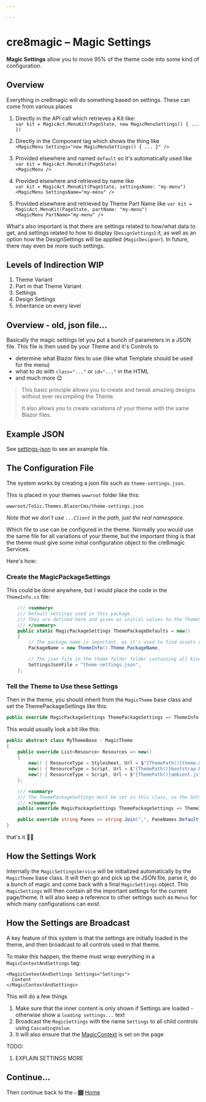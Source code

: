 ```yaml
---

---
```


# cre8magic – Magic Settings

**Magic Settings** allow you to move 95% of the theme code into some kind of configuration.

## Overview

Everything in cre8magic will do something based on settings.
These can come from various places

1. Directly in the API call which retrieves a Kit like:  
    `var kit = MagicAct.MenuKit(PageState, new MagicMenuSettings() { ... })`

1. Directly in the Component tag which shows the thing like  
    `<MagicMenu Settings="new MagicMenuSettings() { ... }" />`

1. Provided elsewhere and named `default` so it's automatically used like  
    `var kit = MagicAct.MenuKit(PageState)`  
    `<MagicMenu />`

1. Provided elsewhere and retrieved by name like  
    `var kit = MagicAct.MenuKit(PageState, settingsName: "my-menu")`  
    `<MagicMenu SettingsName="my-menu" />`

1. Provided elsewhere and retrieved by Theme Part Name like
    `var kit = MagicAct.MenuKit(PageState, partName: "my-menu")`  
    `<MagicMenu PartName="my-menu" />`

What's also important is that there are settings related to how/what data to get,
and settings related to how to display (`DesignSettings`) it,
as well as an option how the DesignSettings will be applied (`MagicDesigner`).
In future, there may even be more such settings.

## Levels of Indirection WIP

1. Theme Variant
1. Part in that Theme Variant
1. Settings
1. Design Settings
1. Inheritance on every level


## Overview - old, json file...

Basically the magic settings let you put a bunch of parameters in a JSON file.
This file is then used by your Theme and it's Controls to

* determine what Blazor files to use (like what Template should be used for the menu)
* what to do with `class="..."` or `id="..."` in the HTML
* and much more 😉

> This basic principle allows you to create and tweak amazing designs
> without ever recompiling the Theme.
>
> It also allows you to create variations of your theme with the same Blazor files.

## Example JSON

See [settings-json](./theme-json.md) to see an example file.

## The Configuration File

The system works by creating a json file such as `theme-settings.json`.

This is placed in your themes `wwwroot` folder like this:

`wwwroot/ToSic.Themes.BlazorCms/theme-settings.json`

_Note that we don't use `...Client` in the path, just the real namespace._

Which file to use can be configured in the theme.
Normally you would use the same file for all variations of your theme, but the important thing is that the theme
must give some initial configuration object to the cre8magic Services.

Here's how:

### Create the MagicPackageSettings

This could be done anywhere, but I would place the code in the `ThemeInfo.cs` file:

```c#
    /// <summary>
    /// Default settings used in this package.
    /// They are defined here and given as initial values to the ThemeSettingsService in the Default Razor file.
    /// </summary>
    public static MagicPackageSettings ThemePackageDefaults = new()
    {
        // The package name is important, as it's used to find assets etc.
        PackageName = new ThemeInfo().Theme.PackageName,

        // The json file in the theme folder folder containing all kinds of settings etc.
        SettingsJsonFile = "theme-settings.json",
    };
```

### Tell the Theme to Use these Settings

Then in the theme, you should inherit from the `MagicTheme` base class and set the ThemePackageSettings like this:

```c#
public override MagicPackageSettings ThemePackageSettings => ThemeInfo.ThemePackageDefaults;
```

This would usually look a bit like this:

```c#
public abstract class MyThemeBase : MagicTheme
{
    public override List<Resource> Resources => new()
    {
        new() { ResourceType = Stylesheet, Url = $"{ThemePath()}theme.min.css" },       // Bootstrap generated with Sass/Webpack
        new() { ResourceType = Script, Url = $"{ThemePath()}bootstrap.bundle.min.js" }, // Bootstrap JS
        new() { ResourceType = Script, Url = $"{ThemePath()}ambient.js", },             // Ambient JS for page Up-button etc.
    };

    /// <summary>
    /// The ThemePackageSettings must be set in this class, so the Settings initializer can pick it up.
    /// </summary>
    public override MagicPackageSettings ThemePackageSettings => ThemeInfo.ThemePackageDefaults;

    public override string Panes => string.Join(",", PaneNames.Default, PaneNameHeader);
}
```

that's it ✌🏽

## How the Settings Work

Internally the `MagicSettingsService` will be initialized automatically by the `MagicTheme` base class.
It will then go and pick up the JSON file, parse it, do a bunch of magic and come back with a final `MagicSettings` object.
This `MagicSettings` will then contain all the important settings for the current page/theme.
It will also keep a reference to other settings such as `Menus` for which many configurations can exist.

## How the Settings are Broadcast

A key feature of this system is that the settings are initially loaded in the theme,
and then broadcast to all controls used in that theme.

To make this happen, the theme must wrap everything in a `MagicContextAndSettings` tag:

```razor
<MagicContextAndSettings Settings="Settings">
  Content
</MagicContextAndSettings>
```

This will do a few things

1. Make sure that the inner content is only shown if Settings are loaded - otherwise show a `loading settings...` text
1. Broadcast the `MagicSettings` with the name `Settings` to all child controls using `CascadingValue`.
1. It will also ensure that the [MagicContext](./magic-context.md) is set on the page

TODO:

1. EXPLAIN SETTINGS MORE

## Continue...

Then continue back to the 👉🏾 [Home](../index.md)
